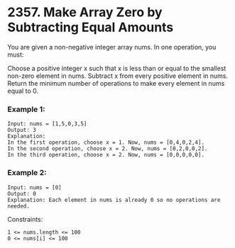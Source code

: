 # 2357. Make Array Zero by Subtracting Equal Amounts


You are given a non-negative integer array nums. In one operation, you must:

Choose a positive integer x such that x is less than or equal to the smallest non-zero element in nums.
Subtract x from every positive element in nums.
Return the minimum number of operations to make every element in nums equal to 0.



 

### Example 1:
```
Input: nums = [1,5,0,3,5]
Output: 3
Explanation:
In the first operation, choose x = 1. Now, nums = [0,4,0,2,4].
In the second operation, choose x = 2. Now, nums = [0,2,0,0,2].
In the third operation, choose x = 2. Now, nums = [0,0,0,0,0].
```

### Example 2:
```
Input: nums = [0]
Output: 0
Explanation: Each element in nums is already 0 so no operations are needed.
 ```

Constraints:
```
1 <= nums.length <= 100
0 <= nums[i] <= 100
```
